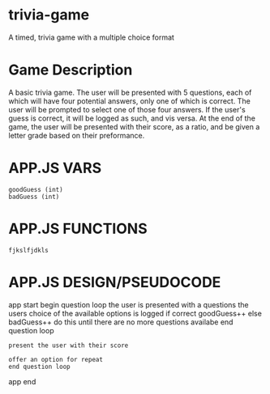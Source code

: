 # trivia-game
A timed, trivia game with a multiple choice format

# Game Description
A basic trivia game. The user will be presented with 5 questions, each of which will have four potential answers, only one of which is correct. The user will be prompted to select one of those four answers. If the user's guess is correct, it will be logged as such, and vis versa. At the end of the game, the user will be presented with their score, as a ratio, and be given a letter grade based on their preformance. 

# APP.JS VARS
    goodGuess (int)
    badGuess (int)

# APP.JS FUNCTIONS
    fjkslfjdkls

# APP.JS DESIGN/PSEUDOCODE
app start
    begin question loop
        the user is presented with a questions
            the users choice of the available options is logged
                if correct
                    goodGuess++
                else
                    badGuess++
        do this until there are no more questions availabe
    end question loop

    present the user with their score

    offer an option for repeat
    end question loop
app end
                
